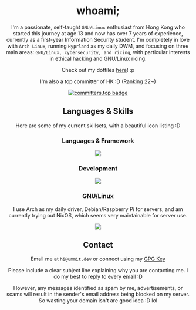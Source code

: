 <div align="center">

# whoami;

I'm a passionate, self-taught `GNU/Linux` enthusiast from Hong Kong who started this journey at age 13 and now has over 7 years of experience, currently as a first-year Information Security student. I'm completely in love with `Arch Linux`, running `Hyprland` as my daily DWM, and focusing on three main areas: `GNU/Linux, cybersecurity, and ricing`, with particular interests in ethical hacking and GNU/Linux ricing.

Check out my dotfiles [here](https://github.com/UmmItC/dotfiles.git)! :p

I'm also a top committer of HK :D (Ranking 22~)

[![committers.top badge](https://user-badge.committers.top/hong_kong/UmmItC.svg)](https://user-badge.committers.top/hong_kong/UmmItC)

## Languages & Skills

Here are some of my current skillsets, with a beautiful icon listing :D

### Languages & Framework

<img align="center" src="https://skillicons.dev/icons?i=js,ts,astro,react,tailwind,css,rust,py,bash" />

### Development

<img align="center" src="https://skillicons.dev/icons?i=vercel,cloudflare,git,neovim,linux" />

### GNU/Linux

I use Arch as my daily driver, Debian/Raspberry Pi for servers, and am currently trying out NixOS, which seems very maintainable for server use.

<img align="center" src="https://skillicons.dev/icons?i=arch,debian,nix,raspberrypi" />

## Contact

Email me at `hi@ummit.dev` or connect using my [GPG Key](https://github.com/UmmItC.gpg)

Please include a clear subject line explaining why you are contacting me. I do my best to reply to every email :D

However, any messages identified as spam by me, advertisements, or scams will result in the sender's email address being blocked on my server. So wasting your domain isn't are good idea :D lol

</div>